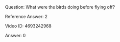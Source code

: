 Question: What were the birds doing before flying off?

Reference Answer: 2

Video ID: 4693242968

Answer: 0

